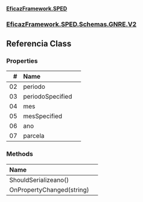 #### [EficazFramework.SPED](EficazFrameworkSPED.md 'EficazFramework SPED')
### [EficazFramework.SPED.Schemas.GNRE.V2](EficazFramework.SPED.Schemas.GNRE.V2.md 'EficazFramework.SPED.Schemas.GNRE.V2')

## Referencia Class
### Properties

| # | Name | |
| ---: | :--- | :--- |
| 02 | periodo |  |
| 03 | periodoSpecified |  |
| 04 | mes |  |
| 05 | mesSpecified |  |
| 06 | ano |  |
| 07 | parcela |  |
### Methods

| Name | |
| :--- | :--- |
| ShouldSerializeano() |  |
| OnPropertyChanged(string) |  |
